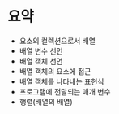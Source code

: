 # 요약

- 요소의 컬렉션으로서 배열
- 배열 변수 선언
- 배열 객체 선언
- 배열 객체의 요소에 접근
- 배열 객체를 나타내는 표현식
- 프로그램에 전달되는 매개 변수
- 행렬(배열의 배열)